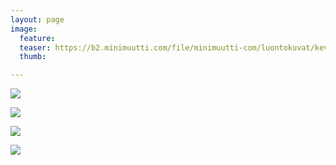 ```yaml
---
layout: page
image:
  feature:
  teaser: https://b2.minimuutti.com/file/minimuutti-com/luontokuvat/kev%C3%A4t/5/DS53271-245px.jpg
  thumb:

---
```


![](https://b2.minimuutti.com/file/minimuutti-com/luontokuvat/kev%C3%A4t/5/DS53262-800px.jpg)

![](https://b2.minimuutti.com/file/minimuutti-com/luontokuvat/kev%C3%A4t/5/DS53263-800px.jpg)

![](https://b2.minimuutti.com/file/minimuutti-com/luontokuvat/kev%C3%A4t/5/DS53264-800px.jpg)

![](https://b2.minimuutti.com/file/minimuutti-com/luontokuvat/kev%C3%A4t/5/DS53271-800px.jpg)
